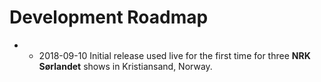 # Development Roadmap

* * 2018-09-10 Initial release used live for the first time for three **NRK Sørlandet** shows in Kristiansand, Norway.

